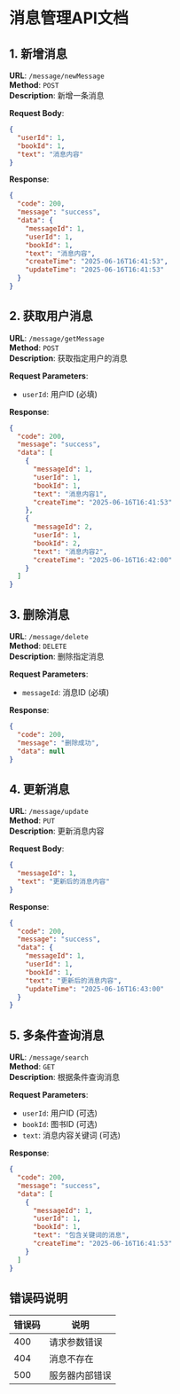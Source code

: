 # 消息管理API文档

## 1. 新增消息

**URL**: `/message/newMessage`  
**Method**: `POST`  
**Description**: 新增一条消息

**Request Body**:
```json
{
  "userId": 1,
  "bookId": 1,
  "text": "消息内容"
}
```

**Response**:
```json
{
  "code": 200,
  "message": "success",
  "data": {
    "messageId": 1,
    "userId": 1,
    "bookId": 1,
    "text": "消息内容",
    "createTime": "2025-06-16T16:41:53",
    "updateTime": "2025-06-16T16:41:53"
  }
}
```

## 2. 获取用户消息

**URL**: `/message/getMessage`  
**Method**: `POST`  
**Description**: 获取指定用户的消息

**Request Parameters**:
- `userId`: 用户ID (必填)

**Response**:
```json
{
  "code": 200,
  "message": "success",
  "data": [
    {
      "messageId": 1,
      "userId": 1,
      "bookId": 1,
      "text": "消息内容1",
      "createTime": "2025-06-16T16:41:53"
    },
    {
      "messageId": 2,
      "userId": 1,
      "bookId": 2,
      "text": "消息内容2",
      "createTime": "2025-06-16T16:42:00"
    }
  ]
}
```

## 3. 删除消息

**URL**: `/message/delete`  
**Method**: `DELETE`  
**Description**: 删除指定消息

**Request Parameters**:
- `messageId`: 消息ID (必填)

**Response**:
```json
{
  "code": 200,
  "message": "删除成功",
  "data": null
}
```

## 4. 更新消息

**URL**: `/message/update`  
**Method**: `PUT`  
**Description**: 更新消息内容

**Request Body**:
```json
{
  "messageId": 1,
  "text": "更新后的消息内容"
}
```

**Response**:
```json
{
  "code": 200,
  "message": "success",
  "data": {
    "messageId": 1,
    "userId": 1,
    "bookId": 1,
    "text": "更新后的消息内容",
    "updateTime": "2025-06-16T16:43:00"
  }
}
```

## 5. 多条件查询消息

**URL**: `/message/search`  
**Method**: `GET`  
**Description**: 根据条件查询消息

**Request Parameters**:
- `userId`: 用户ID (可选)
- `bookId`: 图书ID (可选)
- `text`: 消息内容关键词 (可选)

**Response**:
```json
{
  "code": 200,
  "message": "success",
  "data": [
    {
      "messageId": 1,
      "userId": 1,
      "bookId": 1,
      "text": "包含关键词的消息",
      "createTime": "2025-06-16T16:41:53"
    }
  ]
}
```

## 错误码说明

| 错误码 | 说明 |
|--------|------|
| 400 | 请求参数错误 |
| 404 | 消息不存在 |
| 500 | 服务器内部错误 |